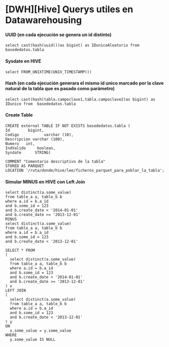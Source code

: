 # [DWH][Hive] Querys utiles en Datawarehousing


#### UUID (en cada ejecución se genera un id distinto)
~~~~
select cast(hash(uuid())as bigint) as IDunicoAleatorio from  basededatos.tabla
~~~~
#### Sysdate en HIVE
~~~~
select FROM_UNIXTIME(UNIX_TIMESTAMP())
~~~~
#### Hash (en cada ejecución generara el mismo id unico marcado por la clave natural de la tabla que es pasado como parámetro)
~~~~
select cast(hash(tabla.campoclave1,tabla.campoclave2)as bigint) as IDunico from  basededatos.tabla
~~~~

#### Create Table
~~~~
CREATE external TABLE IF NOT EXISTS basededatos.tabla (
Id        bigint,
Codigo           varchar (10),
Descripcion varchar (100),
Numero   int,
IndValido     boolean,
Sysdate      STRING)

COMMENT "Comentario descriptivo de la tabla"
STORED AS PARQUET
LOCATION '/ruta/donde/hive/lee/ficheros_parquet_para_poblar_la_tabla'; 
~~~~

#### Simular MINUS en HIVE con Left Join

~~~~
select distinct(a.some_value)
from table_a a, table_b b
where a.id = b.a_id 
and b.some_id = 123
and b.create_date < '2014-01-01' 
and b.create_date >= '2013-12-01'  
MINUS
select distinct(a.some_value)
from table_a a, table_b b
where a.id = b.a_id 
and b.some_id = 123 
and b.create_date < '2013-12-01' 
~~~~


~~~~
SELECT * FROM
(
  select distinct(a.some_value)
  from table_a a, table_b b
  where a.id = b.a_id 
  and b.some_id = 123
  and b.create_date < '2014-01-01' 
  and b.create_date >= '2013-12-01'  
) x
LEFT JOIN 
(
  select distinct(a.some_value)
  from table_a a, table_b b
  where a.id = b.a_id 
  and b.some_id = 123 
  and b.create_date < '2013-12-01'
) y
ON 
  x.some_value = y.some_value
WHERE 
  y.some_value IS NULL
~~~~
